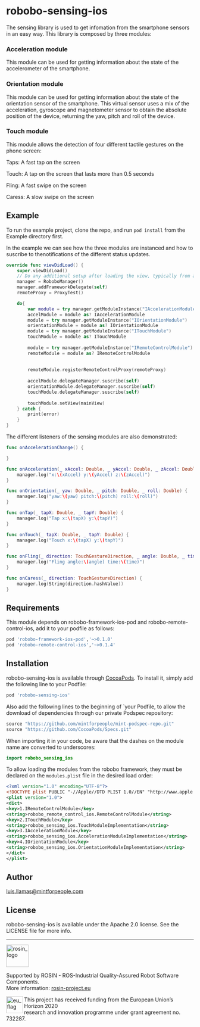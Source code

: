 # robobo-sensing-ios


The sensing library is used to get infomation from the smartphone sensors in an easy way.
This library is composed by three modules:

### Acceleration module

This module can be used for getting information about the state of the accelerometer of the smartphone.


### Orientation module

This module can be used for getting information about the state of the orientation sensor of the smartphone. This virtual sensor uses a mix of the acceleration, gyroscope and magnetometer sensor to obtain the absolute position of the device, returning the yaw, pitch and roll of the device.


### Touch module

This module allows the detection of four different tactile gestures on the phone screen: 

Taps: A fast tap on the screen

Touch: A tap on the screen that lasts more than 0.5 seconds

Fling: A fast swipe on the screen

Caress: A slow swipe on the screen


## Example

To run the example project, clone the repo, and run `pod install` from the Example directory first.

In the example we can see how the three modules are instanced and how to suscribe to thenotifications of the different status updates. 

```swift
override func viewDidLoad() {
    super.viewDidLoad()
    // Do any additional setup after loading the view, typically from a nib.
    manager = RoboboManager()
    manager.addFrameworkDelegate(self)
    remoteProxy = ProxyTest()

    do{
        var module = try manager.getModuleInstance("IAccelerationModule")
        accelModule = module as? IAccelerationModule
        module = try manager.getModuleInstance("IOrientationModule")
        orientationModule = module as? IOrientationModule
        module = try manager.getModuleInstance("ITouchModule")
        touchModule = module as? ITouchModule
        
        module = try manager.getModuleInstance("IRemoteControlModule")
        remoteModule = module as? IRemoteControlModule
        
        
        remoteModule.registerRemoteControlProxy(remoteProxy)
        
        accelModule.delegateManager.suscribe(self)
        orientationModule.delegateManager.suscribe(self)
        touchModule.delegateManager.suscribe(self)
        
        touchModule.setView(mainView)
    } catch {
        print(error)
    }
}
```

The different listeners of the sensing modules are also demonstrated:

```swift
func onAccelerationChange() {

}

func onAcceleration(_ xAccel: Double, _ yAccel: Double, _ zAccel: Double) {
    manager.log("x:\(xAccel) y:\(yAccel) z:\(zAccel)")
}

func onOrientation(_ yaw: Double, _ pitch: Double, _ roll: Double) {
    manager.log("yaw:\(yaw) pitch:\(pitch) roll:\(roll)")
}

func onTap(_ tapX: Double, _ tapY: Double) {
    manager.log("Tap x:\(tapX) y:\(tapY)")
}

func onTouch(_ tapX: Double, _ tapY: Double) {
    manager.log("Touch x:\(tapX) y:\(tapY)")
}

func onFling(_ direction: TouchGestureDirection, _ angle: Double, _ time: Double, _ distance: Double) {
    manager.log("Fling angle:\(angle) time:\(time)")
}

func onCaress(_ direction: TouchGestureDirection) {
    manager.log(String(direction.hashValue))
}
```

## Requirements

This module depends on robobo-framework-ios-pod and robobo-remote-control-ios, add it to your podfile as follows:

```ruby
pod 'robobo-framework-ios-pod','~>0.1.0'
pod 'robobo-remote-control-ios','~>0.1.4'
```

## Installation

robobo-sensing-ios is available through [CocoaPods](https://cocoapods.org). To install
it, simply add the following line to your Podfile:

```ruby
pod 'robobo-sensing-ios'
```
Also add the following lines to the beginning of `your Podfile, to allow the download of dependencies through our private Podspec repository:

```ruby
source "https://github.com/mintforpeople/mint-podspec-repo.git"
source "https://github.com/CocoaPods/Specs.git"
```

When importing it in your code, be aware that the dashes on the module name are converted to underscores:

```swift
import robobo_sensing_ios
```
To allow loading the modules from the robobo framework, they must be declared on the ```modules.plist``` file in the desired load order:

```xml
<?xml version="1.0" encoding="UTF-8"?>
<!DOCTYPE plist PUBLIC "-//Apple//DTD PLIST 1.0//EN" "http://www.apple.com/DTDs/PropertyList-1.0.dtd">
<plist version="1.0">
<dict>
<key>1.IRemoteControlModule</key>
<string>robobo_remote_control_ios.RemoteControlModule</string>
<key>2.ITouchModule</key>
<string>robobo_sensing_ios.TouchModuleImplementation</string>
<key>3.IAccelerationModule</key>
<string>robobo_sensing_ios.AccelerationModuleImplementation</string>
<key>4.IOrientationModule</key>
<string>robobo_sensing_ios.OrientationModuleImplementation</string>
</dict>
</plist>
```

## Author

luis.llamas@mintforpeople.com

## License

robobo-sensing-ios is available under the Apache 2.0 license. See the LICENSE file for more info.

***
<!-- 
    ROSIN acknowledgement from the ROSIN press kit
    @ https://github.com/rosin-project/press_kit
-->

<a href="http://rosin-project.eu">
  <img src="http://rosin-project.eu/wp-content/uploads/rosin_ack_logo_wide.png" 
       alt="rosin_logo" height="60" >
</a>

Supported by ROSIN - ROS-Industrial Quality-Assured Robot Software Components.  
More information: <a href="http://rosin-project.eu">rosin-project.eu</a>

<img src="http://rosin-project.eu/wp-content/uploads/rosin_eu_flag.jpg" 
     alt="eu_flag" height="45" align="left" >  

This project has received funding from the European Union’s Horizon 2020  
research and innovation programme under grant agreement no. 732287. 

